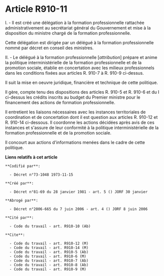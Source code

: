 # Article R910-11

I. - Il est créé une délégation à la formation professionnelle rattachée administrativement au secrétariat général du
Gouvernement et mise à la disposition du ministre chargé de la formation professionnelle.

Cette délégation est dirigée par un délégué à la formation professionnelle nommé par décret en conseil des ministres.

II. - Le délégué à la formation professionnelle [*attribution*] prépare et anime la politique interministérielle de la
formation professionnelle et de la promotion sociale, établie en concertation avec les milieux professionnels dans les
conditions fixées aux articles R. 910-7 à R. 910-9 ci-dessus.

Il suit la mise en oeuvre juridique, financière et technique de cette politique.

Il gère, compte tenu des dispositions des articles R. 910-5 et R. 910-6 et du I ci-dessus les crédits inscrits au budget du
Premier ministre pour le financement des actions de formation professionnelle.

Il entretient les liaisons nécessaires avec les instances territoriales de coordination et de concertation dont il est
question aux articles R. 910-12 et R. 910-14 ci-dessous. Il coordonne les actions décidées après avis de ces instances et
s'assure de leur conformité à la politique interministérielle de la formation professionnelle et de la promotion sociale.

Il concourt aux actions d'informations menées dans le cadre de cette politique.

**Liens relatifs à cet article**

	**Codifié par**:

	  - Décret n°73-1048 1973-11-15

	**Créé par**:

	  - Décret n°81-69 du 28 janvier 1981 - art. 5 () JORF 30 janvier

	**Abrogé par**:

	  - Décret n°2006-665 du 7 juin 2006 - art. 4 () JORF 8 juin 2006

	**Cité par**:

	  - Code du travail - art. R910-10 (Ab)

	**Cite**:

	  - Code du travail - art. R910-12 (M)
	  - Code du travail - art. R910-14 (M)
	  - Code du travail - art. R910-5 (Ab)
	  - Code du travail - art. R910-6 (M)
	  - Code du travail - art. R910-7 (Ab)
	  - Code du travail - art. R910-8 (Ab)
	  - Code du travail - art. R910-9 (M)
